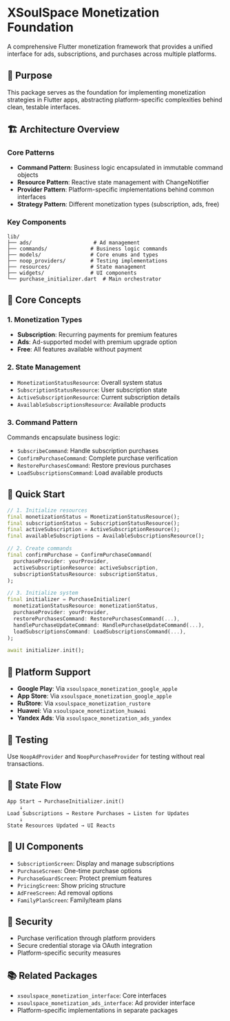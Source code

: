 # XSoulSpace Monetization Foundation

A comprehensive Flutter monetization framework that provides a unified interface for ads, subscriptions, and purchases across multiple platforms.

## 🎯 Purpose

This package serves as the foundation for implementing monetization strategies in Flutter apps, abstracting platform-specific complexities behind clean, testable interfaces.

## 🏗️ Architecture Overview

### Core Patterns

- **Command Pattern**: Business logic encapsulated in immutable command objects
- **Resource Pattern**: Reactive state management with ChangeNotifier
- **Provider Pattern**: Platform-specific implementations behind common interfaces
- **Strategy Pattern**: Different monetization types (subscription, ads, free)

### Key Components

```
lib/
├── ads/                    # Ad management
├── commands/              # Business logic commands
├── models/                # Core enums and types
├── noop_providers/        # Testing implementations
├── resources/             # State management
├── widgets/               # UI components
└── purchase_initializer.dart  # Main orchestrator
```

## 🔧 Core Concepts

### 1. Monetization Types

- **Subscription**: Recurring payments for premium features
- **Ads**: Ad-supported model with premium upgrade option
- **Free**: All features available without payment

### 2. State Management

- `MonetizationStatusResource`: Overall system status
- `SubscriptionStatusResource`: User subscription state
- `ActiveSubscriptionResource`: Current subscription details
- `AvailableSubscriptionsResource`: Available products

### 3. Command Pattern

Commands encapsulate business logic:

- `SubscribeCommand`: Handle subscription purchases
- `ConfirmPurchaseCommand`: Complete purchase verification
- `RestorePurchasesCommand`: Restore previous purchases
- `LoadSubscriptionsCommand`: Load available products

## 🚀 Quick Start

```dart
// 1. Initialize resources
final monetizationStatus = MonetizationStatusResource();
final subscriptionStatus = SubscriptionStatusResource();
final activeSubscription = ActiveSubscriptionResource();
final availableSubscriptions = AvailableSubscriptionsResource();

// 2. Create commands
final confirmPurchase = ConfirmPurchaseCommand(
  purchaseProvider: yourProvider,
  activeSubscriptionResource: activeSubscription,
  subscriptionStatusResource: subscriptionStatus,
);

// 3. Initialize system
final initializer = PurchaseInitializer(
  monetizationStatusResource: monetizationStatus,
  purchaseProvider: yourProvider,
  restorePurchasesCommand: RestorePurchasesCommand(...),
  handlePurchaseUpdateCommand: HandlePurchaseUpdateCommand(...),
  loadSubscriptionsCommand: LoadSubscriptionsCommand(...),
);

await initializer.init();
```

## 📱 Platform Support

- **Google Play**: Via `xsoulspace_monetization_google_apple`
- **App Store**: Via `xsoulspace_monetization_google_apple`
- **RuStore**: Via `xsoulspace_monetization_rustore`
- **Huawei**: Via `xsoulspace_monetization_huawai`
- **Yandex Ads**: Via `xsoulspace_monetization_ads_yandex`

## 🧪 Testing

Use `NoopAdProvider` and `NoopPurchaseProvider` for testing without real transactions.

## 🔄 State Flow

```
App Start → PurchaseInitializer.init()
    ↓
Load Subscriptions → Restore Purchases → Listen for Updates
    ↓
State Resources Updated → UI Reacts
```

## 🎨 UI Components

- `SubscriptionScreen`: Display and manage subscriptions
- `PurchaseScreen`: One-time purchase options
- `PurchaseGuardScreen`: Protect premium features
- `PricingScreen`: Show pricing structure
- `AdFreeScreen`: Ad removal options
- `FamilyPlanScreen`: Family/team plans

## 🔐 Security

- Purchase verification through platform providers
- Secure credential storage via OAuth integration
- Platform-specific security measures

## 📚 Related Packages

- `xsoulspace_monetization_interface`: Core interfaces
- `xsoulspace_monetization_ads_interface`: Ad provider interface
- Platform-specific implementations in separate packages
